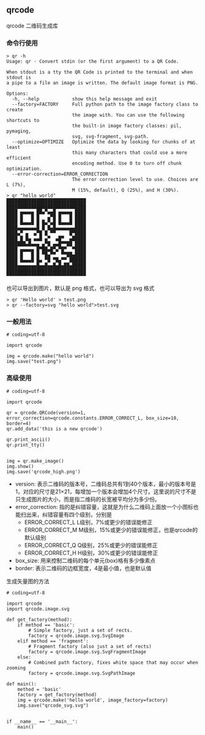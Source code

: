 ## qrcode

qrcode 二维码生成库

### 命令行使用

```
> qr -h
Usage: qr - Convert stdin (or the first argument) to a QR Code.

When stdout is a tty the QR Code is printed to the terminal and when stdout is
a pipe to a file an image is written. The default image format is PNG.

Options:
  -h, --help            show this help message and exit
  --factory=FACTORY     Full python path to the image factory class to create
                        the image with. You can use the following shortcuts to
                        the built-in image factory classes: pil, pymaging,
                        svg, svg-fragment, svg-path.
  --optimize=OPTIMIZE   Optimize the data by looking for chunks of at least
                        this many characters that could use a more efficient
                        encoding method. Use 0 to turn off chunk optimization.
  --error-correction=ERROR_CORRECTION
                        The error correction level to use. Choices are L (7%),
                        M (15%, default), Q (25%), and H (30%).
> qr "hello world"
█████████████████████████████
█████████████████████████████
████ ▄▄▄▄▄ ██▄▀▄▄█ ▄▄▄▄▄ ████
████ █   █ █   ▄▀█ █   █ ████
████ █▄▄▄█ █ █▄▀▄█ █▄▄▄█ ████
████▄▄▄▄▄▄▄█ █ █▄█▄▄▄▄▄▄▄████
████▄▀ ▄  ▄▀█ █ ▀▀     █▀████
████ █ █▄ ▄▄█ ▄▀  ▄█▀  ▄█████
███████▄█▄▄▄ ▄▀█ ▄▄█▀▀██ ████
████ ▄▄▄▄▄ █▀██▄█▀▄▀█▀  ▀████
████ █   █ █ ▀█▄▀▀  ▀▀██▄████
████ █▄▄▄█ █▄ ▀█ ▀█▄▀▀ ██████
████▄▄▄▄▄▄▄█▄▄█▄▄█▄█▄██▄█████
█████████████████████████████
▀▀▀▀▀▀▀▀▀▀▀▀▀▀▀▀▀▀▀▀▀▀▀▀▀▀▀▀▀
```

也可以导出到图片，默认是 png 格式，也可以导出为 svg 格式

```
> qr 'Hello world' > test.png
> qr --factory=svg "hello world">test.svg
```

### 一般用法

```
# coding=utf-8

import qrcode

img = qrcode.make("hello world")
img.save("test.png")

```


### 高级使用

```
# coding=utf-8

import qrcode

qr = qrcode.QRCode(version=1, error_correction=qrcode.constants.ERROR_CORRECT_L, box_size=10, border=4)
qr.add_data('this is a new qrcode')

qr.print_ascii()
qr.print_tty()


img = qr.make_image()
img.show()
img.save('qrcode_high.png')

```

- version: 表示二维码的版本号，二维码总共有1到40个版本，最小的版本号是1，对应的尺寸是21×21，每增加一个版本会增加4个尺寸。这里说的尺寸不是只生成图片的大小，而是指二维码的长宽被平均分为多少份。
- error_correction: 指的是纠错容量，这就是为什么二维码上面放一个小图标也能扫出来，纠错容量有四个级别，分别是
  - ERROR_CORRECT_L L级别，7%或更少的错误能修正
  - ERROR_CORRECT_M M级别，15%或更少的错误能修正，也是qrcode的默认级别
  - ERROR_CORRECT_Q Q级别，25%或更少的错误能修正
  - ERROR_CORRECT_H H级别，30%或更少的错误能修正
- box_size: 用来控制二维码的每个单元(box)格有多少像素点
- border: 表示二维码的边框宽度，4是最小值，也是默认值

生成矢量图的方法

```
# coding=utf-8

import qrcode
import qrcode.image.svg

def get_factory(method):
    if method == 'basic':
        # Simple factory, just a set of rects.
        factory = qrcode.image.svg.SvgImage
    elif method == 'fragment':
        # Fragment factory (also just a set of rects)
        factory = qrcode.image.svg.SvgFragmentImage
    else:
        # Combined path factory, fixes white space that may occur when zooming
        factory = qrcode.image.svg.SvgPathImage

def main():
    method = 'basic'
    factory = get_factory(method)
    img = qrcode.make('hello world', image_factory=factory)
    img.save("qrcode_svg.svg")


if __name__ == '__main__':
    main()

```